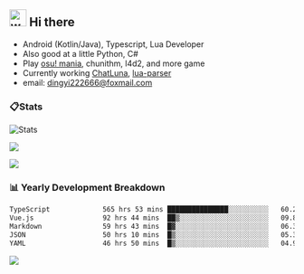 ## <img alt="wave" src="https://raw.githubusercontent.com/MartinHeinz/MartinHeinz/master/wave.gif" width="30px"> Hi there

- Android (Kotlin/Java), Typescript, Lua Developer
- Also good at a little Python, C#
- Play [osu! mania](https://osu.ppy.sh/users/29808669), chunithm, l4d2, and more game
- Currently working [ChatLuna](https://github.com/ChatLunaLab), [lua-parser](https://github.com/dingyi222666/lua-parser)
- email: [dingyi222666@foxmail.com](mailto:dingyi222666@foxmail.com)

### 📋Stats

![Stats](https://github-readme-stats.vercel.app/api?username=dingyi222666&show_icons=true&icon_color=47A69E&title_color=47A69E&count_private=true)    

![](https://api.githubtrends.io/user/svg/dingyi222666/langs?time_range=one_year&include_private=True&loc_metric=changed&theme=classic)

![](http://github-profile-summary-cards.vercel.app/api/cards/productive-time?username=dingyi222666&theme=nord_dark&utcOffset=8)

### 📊 Yearly Development Breakdown


<!--START_SECTION:waka-->

```txt
TypeScript             565 hrs 53 mins ███████████████░░░░░░░░░░   60.28 %
Vue.js                 92 hrs 44 mins  ██▒░░░░░░░░░░░░░░░░░░░░░░   09.88 %
Markdown               59 hrs 43 mins  █▓░░░░░░░░░░░░░░░░░░░░░░░   06.36 %
JSON                   50 hrs 10 mins  █▒░░░░░░░░░░░░░░░░░░░░░░░   05.34 %
YAML                   46 hrs 50 mins  █▒░░░░░░░░░░░░░░░░░░░░░░░   04.99 %
```

<!--END_SECTION:waka-->

![](https://komarev.com/ghpvc/?username=dingyi222666)
